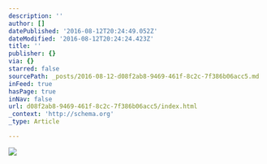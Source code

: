 ```yaml
---
description: ''
author: []
datePublished: '2016-08-12T20:24:49.052Z'
dateModified: '2016-08-12T20:24:24.423Z'
title: ''
publisher: {}
via: {}
starred: false
sourcePath: _posts/2016-08-12-d08f2ab8-9469-461f-8c2c-7f386b06acc5.md
inFeed: true
hasPage: true
inNav: false
url: d08f2ab8-9469-461f-8c2c-7f386b06acc5/index.html
_context: 'http://schema.org'
_type: Article

---
```

![](https://the-grid-user-content.s3-us-west-2.amazonaws.com/47b926a4-2f3c-4dd4-b0b6-ca150d71fcc5.jpg)